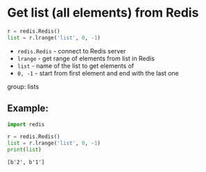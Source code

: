 # Get list (all elements) from Redis

```python
r = redis.Redis()
list = r.lrange('list', 0, -1) 
```

- `redis.Redis` - connect to Redis server
- `lrange` - get range of elements from list in Redis
- `list` - name of the list to get elements of
- `0, -1` - start from first element and end with the last one

group: lists

## Example: 
```python
import redis

r = redis.Redis()
list = r.lrange('list', 0, -1)
print(list)
```
```
[b'2', b'1']

```

